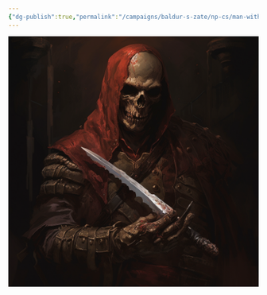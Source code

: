 ```yaml
---
{"dg-publish":true,"permalink":"/campaigns/baldur-s-zate/np-cs/man-with-no-face/"}
---
```


![Vaaz_DeathsHead|500](/img/user/attachments/Vaaz_DeathsHead.png)